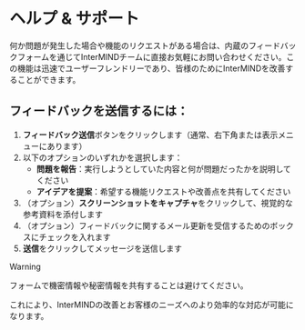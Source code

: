 # ヘルプ & サポート

何か問題が発生した場合や機能のリクエストがある場合は、内蔵のフィードバックフォームを通じてInterMINDチームに直接お気軽にお問い合わせください。この機能は迅速でユーザーフレンドリーであり、皆様のためにInterMINDを改善することができます。

## フィードバックを送信するには：

1. **フィードバック送信**ボタンをクリックします（通常、右下角または表示メニューにあります）
2. 以下のオプションのいずれかを選択します：
   - **問題を報告**：実行しようとしていた内容と何が問題だったかを説明してください
   - **アイデアを提案**：希望する機能リクエストや改善点を共有してください
3. （オプション）**スクリーンショットをキャプチャ**をクリックして、視覚的な参考資料を添付します
4. （オプション）フィードバックに関するメール更新を受信するためのボックスにチェックを入れます
5. **送信**をクリックしてメッセージを送信します

> [!WARNING]
> フォームで機密情報や秘密情報を共有することは避けてください。

これにより、InterMINDの改善とお客様のニーズへのより効率的な対応が可能になります。
